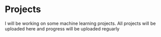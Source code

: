 # Projects

I will be working on some machine learning projects. All projects will be uploaded here and progress will be uploaded reguarly